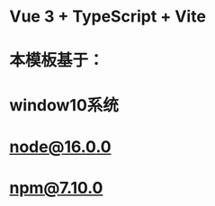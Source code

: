 <!--
 * @Author: xia.duanjian
 * @Date: 2022-04-30 20:53:54
 * @LastEditors: xia.duanjian
 * @LastEditTime: 2022-04-30 21:10:37
 * @Description: file content
-->
# Vue 3 + TypeScript + Vite

# 本模板基于：
# window10系统
# node@16.0.0
# npm@7.10.0